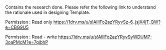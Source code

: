 Contains the research done.
Please refer the following link to understand the rationale used in designing Template.

Permission : Read only
https://1drv.ms/u/s!AlIlFo2azYRyvSz-6_jsjX4jT_QW?e=CBG9U5 

Permission : Read - write
https://1drv.ms/u/s!AlIlFo2azYRyvSyWDUM7-3oaPMcM?e=7qjbhP